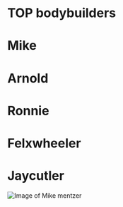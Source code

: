 # TOP bodybuilders
# Mike
# Arnold
# Ronnie
# Felxwheeler
# Jaycutler
![Image of Mike mentzer](https://th.bing.com/th/id/R.2cc54c60bc587d5a75f4f4b99e8b752d?rik=k9sF9jEHItRibw&riu=http%3a%2f%2f1.bp.blogspot.com%2f-W2PoPHVJWYg%2fUP6n8surb9I%2fAAAAAAAAA0Y%2fwiR3DnlxA54%2fs1600%2fMike%2bmentzer.jpg&ehk=llAEyW%2brGxhYBmFWsGehQkv5USGx90UaVixkD9hMPpU%3d&risl=&pid=ImgRaw&r=0)
